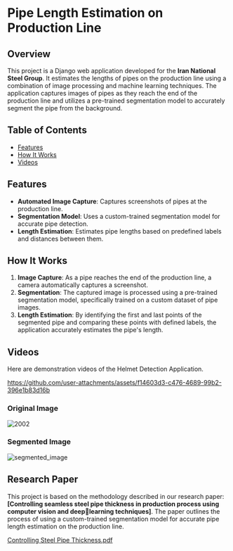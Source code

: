 # Pipe Length Estimation on Production Line

## Overview

This project is a Django web application developed for the **Iran National Steel Group**. It estimates the lengths of pipes on the production line using a combination of image processing and machine learning techniques. The application captures images of pipes as they reach the end of the production line and utilizes a pre-trained segmentation model to accurately segment the pipe from the background.

## Table of Contents

- [Features](#features)
- [How It Works](#how-it-works)
- [Videos](#Videos)


## Features

- **Automated Image Capture**: Captures screenshots of pipes at the production line.
- **Segmentation Model**: Uses a custom-trained segmentation model for accurate pipe detection.
- **Length Estimation**: Estimates pipe lengths based on predefined labels and distances between them.

## How It Works

1. **Image Capture**: As a pipe reaches the end of the production line, a camera automatically captures a screenshot.
2. **Segmentation**: The captured image is processed using a pre-trained segmentation model, specifically trained on a custom dataset of pipe images.
3. **Length Estimation**: By identifying the first and last points of the segmented pipe and comparing these points with defined labels, the application accurately estimates the pipe's length.



## Videos

Here are demonstration videos of the Helmet Detection Application.


https://github.com/user-attachments/assets/f14603d3-c476-4689-99b2-396e1b83d16b

### Original Image
![2002](https://github.com/user-attachments/assets/9f21dd4d-b37e-4231-b29b-1fbf4dc720c4)

### Segmented Image
![segmented_image](https://github.com/user-attachments/assets/511267b5-2f9a-477a-b1b0-f7f4a8de0740)

## Research Paper

This project is based on the methodology described in our research paper: **[Controlling seamless steel pipe thickness in 
production process using computer vision and deeplearning techniques]**. The paper outlines the process of using a custom-trained segmentation model for accurate pipe length estimation on the production line.


[Controlling Steel Pipe Thickness.pdf](https://github.com/user-attachments/files/17278943/Controlling.Steel.Pipe.Thickness.pdf)
